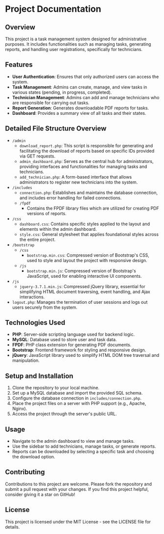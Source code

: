 ﻿# Project Documentation

## Overview

This project is a task management system designed for administrative purposes. It includes functionalities such as managing tasks, generating reports, and handling user registrations, specifically for technicians.

## Features

- **User Authentication**: Ensures that only authorized users can access the system.
- **Task Management**: Admins can create, manage, and view tasks in various states (pending, in progress, completed).
- **Technician Management**: Admins can add and manage technicians who are responsible for carrying out tasks.
- **Report Generation**: Generates downloadable PDF reports for tasks.
- **Dashboard**: Provides a summary view of all tasks and their states.

## Detailed File Structure Overview

- `/admin`
  - `download_report.php`: This script is responsible for generating and facilitating the download of reports based on specific IDs provided via GET requests.
  - `admin_dashboard.php`: Serves as the central hub for administrators, providing interfaces and functionalities for managing tasks and technicians.
  - `add_technician.php`: A form-based interface that allows administrators to register new technicians into the system.
- `/includes`
  - `connection.php`: Establishes and maintains the database connection, and includes error handling for failed connections.
  - `/fpdf`
    - Contains the FPDF library files which are utilized for creating PDF versions of reports.
- `/css`
  - `dashboard.css`: Contains specific styles applied to the layout and elements within the admin dashboard.
  - `style.css`: General stylesheet that applies foundational styles across the entire project.
- `/bootstrap`
  - `/css`
    - `bootstrap.min.css`: Compressed version of Bootstrap's CSS, used to style and layout the project with responsive design.
  - `/js`
    - `bootstrap.min.js`: Compressed version of Bootstrap's JavaScript, used for enabling interactive UI components.
- `/js`
  - `jquery-3.7.1.min.js`: Compressed jQuery library, essential for simplifying HTML document traversing, event handling, and Ajax interactions.
- `logout.php`: Manages the termination of user sessions and logs out users securely from the system.

## Technologies Used

- **PHP**: Server-side scripting language used for backend logic.
- **MySQL**: Database used to store user and task data.
- **FPDF**: PHP class extension for generating PDF documents.
- **Bootstrap**: Frontend framework for styling and responsive design.
- **jQuery**: JavaScript library used to simplify HTML DOM tree traversal and manipulation.

## Setup and Installation

1. Clone the repository to your local machine.
2. Set up a MySQL database and import the provided SQL schema.
3. Configure the database connection in `includes/connection.php`.
4. Place the project files on a server with PHP support (e.g., Apache, Nginx).
5. Access the project through the server's public URL.

## Usage

- Navigate to the admin dashboard to view and manage tasks.
- Use the sidebar to add technicians, manage tasks, or generate reports.
- Reports can be downloaded by selecting a specific task and choosing the download option.

## Contributing

Contributions to this project are welcome. Please fork the repository and submit a pull request with your changes. If you find this project helpful, consider giving it a star on GitHub!

## License

This project is licensed under the MIT License - see the LICENSE file for details.
